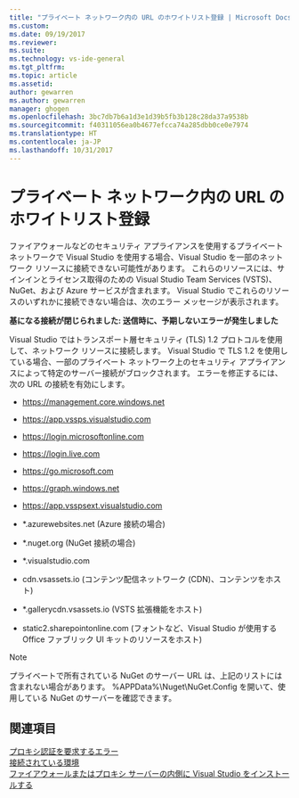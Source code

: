 ```yaml
---
title: "プライベート ネットワーク内の URL のホワイトリスト登録 | Microsoft Docs"
ms.custom: 
ms.date: 09/19/2017
ms.reviewer: 
ms.suite: 
ms.technology: vs-ide-general
ms.tgt_pltfrm: 
ms.topic: article
ms.assetid: 
author: gewarren
ms.author: gewarren
manager: ghogen
ms.openlocfilehash: 3bc7db7b6a1d3e1d39b5fb3b128c28da37a9538b
ms.sourcegitcommit: f40311056ea0b4677efcca74a285dbb0ce0e7974
ms.translationtype: HT
ms.contentlocale: ja-JP
ms.lasthandoff: 10/31/2017
---
```

# <a name="whitelisting-urls-in-a-private-network"></a>プライベート ネットワーク内の URL のホワイトリスト登録    
ファイアウォールなどのセキュリティ アプライアンスを使用するプライベート ネットワークで Visual Studio を使用する場合、Visual Studio を一部のネットワーク リソースに接続できない可能性があります。 これらのリソースには、サインインとライセンス取得のための Visual Studio Team Services (VSTS)、NuGet、および Azure サービスが含まれます。 Visual Studio でこれらのリソースのいずれかに接続できない場合は、次のエラー メッセージが表示されます。  

  **基になる接続が閉じられました: 送信時に、予期しないエラーが発生しました**  

Visual Studio ではトランスポート層セキュリティ (TLS) 1.2 プロトコルを使用して、ネットワーク リソースに接続します。 Visual Studio で TLS 1.2 を使用している場合、一部のプライベート ネットワーク上のセキュリティ アプライアンスによって特定のサーバー接続がブロックされます。 エラーを修正するには、次の URL の接続を有効にします。

- https://management.core.windows.net  

- https://app.vssps.visualstudio.com  

- https://login.microsoftonline.com  

- https://login.live.com  

- https://go.microsoft.com  

- https://graph.windows.net  

- https://app.vsspsext.visualstudio.com  

- *.azurewebsites.net (Azure 接続の場合)  

- *.nuget.org (NuGet 接続の場合)  

- *.visualstudio.com  

- cdn.vsassets.io (コンテンツ配信ネットワーク (CDN)、コンテンツをホスト)  

- *.gallerycdn.vsassets.io (VSTS 拡張機能をホスト)  

- static2.sharepointonline.com (フォントなど、Visual Studio が使用する Office ファブリック UI キットのリソースをホスト)

> [!NOTE]
>  プライベートで所有されている NuGet のサーバー URL は、上記のリストには含まれない場合があります。 %APPData%\Nuget\NuGet.Config を開いて、使用している NuGet のサーバーを確認できます。  

## <a name="see-also"></a>関連項目  
[プロキシ認証を要求するエラー](../ide/reference/proxy-authorization-required.md)  
[接続されている環境](../ide/connected-environment.md)  
[ファイアウォールまたはプロキシ サーバーの内側に Visual Studio をインストールする](../install/install-visual-studio-behind-a-firewall-or-proxy-server.md)  
